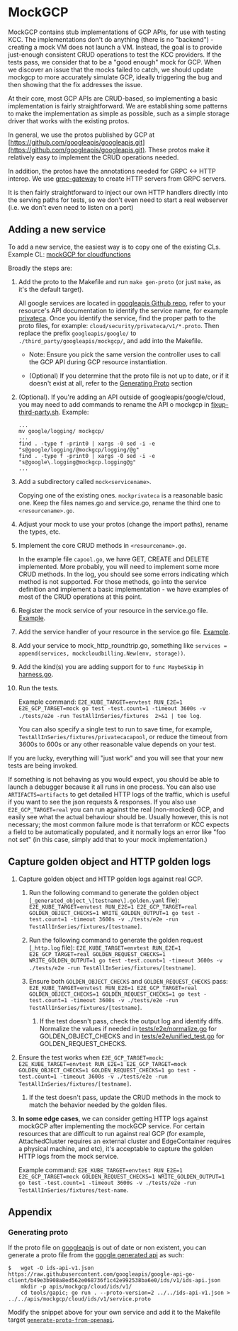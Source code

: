 # MockGCP 

MockGCP contains stub implementations of GCP APIs, for use with testing KCC.  The implementations
don't do anything (there is no "backend") - creating a mock VM does not launch a VM.  Instead, the
goal is to provide just-enough consistent CRUD operations to test the KCC providers.
If the tests pass, we consider that to be a "good enough" mock for GCP.  When
we discover an issue that the mocks failed to catch, we should update mockgcp
to more accurately simulate GCP, ideally triggering the bug and then showing
that the fix addresses the issue.

At their core, most GCP APIs are CRUD-based, so implementing a basic implementation is fairly straightforward.
We are establishing some patterns to make the implementation as simple as possible, such as a simple
storage driver that works with the existing protos.

In general, we use the protos published by GCP at [https://github.com/googleapis/googleapis.git](https://github.com/googleapis/googleapis.git).  These protos make it relatively easy to implement the CRUD operations needed.

In addition, the protos have the annotations needed for GRPC <-> HTTP interop.
We use [grpc-gateway](https://github.com/grpc-ecosystem/grpc-gateway) to create HTTP servers from GRPC servers.

It is then fairly straightforward to inject our own HTTP handlers directly into the serving paths
for tests, so we don't even need to start a real webserver (i.e. we don't even need to listen on a port)

## Adding a new service

To add a new service, the easiest way is to copy one of the existing CLs. Example CL: [mockGCP for cloudfunctions](https://github.com/GoogleCloudPlatform/k8s-config-connector/pull/869)

Broadly the steps are:

1. Add the proto to the Makefile and run `make gen-proto` (or just `make`, as it's the default target).

   All google services are located in [googleapis Github repo](https://github.com/googleapis/googleapis/tree/master/google),
   refer to your resource's API documentation to identify the service name, for example [privateca](https://cloud.google.com/certificate-authority-service/docs/reference/rest#service:-privateca.googleapis.com).
   Once you identify the service, find the proper path to the proto files, for example:
   `cloud/security/privateca/v1/*.proto`. Then replace the prefix `googleapis/google/` to `./third_party/googleapis/mockgcp/`,
   and add into the Makefile.

   * Note: Ensure you pick the same version the controller uses to call the GCP API during GCP resource instantiation.

   * (Optional) If you determine that the proto file is not up to date, or if it doesn't exist at all, refer to the [Generating Proto](#generating-proto) section
   
1. (Optional). If you're adding an API outside of googleapis/google/cloud,
   you may need to add commands to rename the API o mockgcp in [fixup-third-party.sh](fixup-third-party.sh). Example:
   ```
   ...
   mv google/logging/ mockgcp/
   ...
   find . -type f -print0 | xargs -0 sed -i -e "s@google/logging/@mockgcp/logging/@g"
   find . -type f -print0 | xargs -0 sed -i -e "s@google\.logging@mockgcp.logging@g"
   ...
   ```

1. Add a subdirectory called `mock<servicename>`.

   Copying one of the existing ones. `mockprivateca` is a reasonable basic one. Keep the files names.go and service.go,
   rename the third one to `<resourcename>.go`. 
1. Adjust your mock to use your protos (change the import paths), rename the types, etc.
1. Implement the core CRUD methods in `<resourcename>.go`.

   In the example file `capool.go`, we have GET, CREATE and DELETE implemented. More probably, you will need to implement
   some more CRUD methods.  In the log, you should see some errors indicating which method is not supported.
   For those methods, go into the service definition and implement a basic implementation - we have
   examples of most of the CRUD operations at this point.
1. Register the mock service of your resource in the service.go file.
   [Example](https://github.com/GoogleCloudPlatform/k8s-config-connector/blob/d10e4ac6241a454c995006ce2c83b5c4d20bb510/mockgcp/mockaiplatform/service.go#L58).
1. Add the service handler of your resource in the service.go file.
   [Example](https://github.com/GoogleCloudPlatform/k8s-config-connector/blob/d10e4ac6241a454c995006ce2c83b5c4d20bb510/mockgcp/mockaiplatform/service.go#L62).
1. Add your service to mock_http_roundtrip.go, something like `services = append(services, mockcloudbilling.New(env, storage))`.
1. Add the kind(s) you are adding support for to `func MaybeSkip` in
   [harness.go](https://github.com/GoogleCloudPlatform/k8s-config-connector/blob/master/config/tests/samples/create/harness.go).
1. Run the tests.

   Example command: `E2E_KUBE_TARGET=envtest RUN_E2E=1 E2E_GCP_TARGET=mock go test -test.count=1 -timeout 3600s -v ./tests/e2e -run TestAllInSeries/fixtures  2>&1 | tee log`.

   You can also specify a single test to run to save time, for example, `TestAllInSeries/fixtures/privatecacapool`, or
   reduce the timeout from 3600s to 600s or any other reasonable value depends on your test.

If you are lucky, everything will "just work" and you will see that your new tests are being invoked.

If something is not behaving as you would expect, you should be able to launch a debugger because it all runs in one process.
You can also use `ARTIFACTS=artifacts` to get detailed HTTP logs of the traffic, which is useful if you want to see the json requests & responses.
If you also use `E2E_GCP_TARGET=real` you can run against the real (non-mocked) GCP, and easily see what the actual behaviour should be.
Usually however, this is not necessary; the most common failure mode is that terraform or KCC expects a field to be automatically populated,
and it normally logs an error like "foo not set" (in this case, simply add that to your mock implementation.)

## Capture golden object and HTTP golden logs

1. Capture golden object and HTTP golden logs against real GCP.

   1. Run the following command to generate the golden object (`_generated_object_\[testname\].golden.yaml` file):
      `E2E_KUBE_TARGET=envtest RUN_E2E=1 E2E_GCP_TARGET=real GOLDEN_OBJECT_CHECKS=1 WRITE_GOLDEN_OUTPUT=1 go test -test.count=1 -timeout 3600s -v ./tests/e2e -run TestAllInSeries/fixtures/[testname]`.

   1. Run the following command to generate the golden request (`_http.log` file):
      `E2E_KUBE_TARGET=envtest RUN_E2E=1 E2E_GCP_TARGET=real GOLDEN_REQUEST_CHECKS=1 WRITE_GOLDEN_OUTPUT=1 go test -test.count=1 -timeout 3600s -v ./tests/e2e -run TestAllInSeries/fixtures/[testname]`.

   1. Ensure both `GOLDEN_OBJECT_CHECKS` and `GOLDEN_REQUEST_CHECKS` pass:
      `E2E_KUBE_TARGET=envtest RUN_E2E=1 E2E_GCP_TARGET=real GOLDEN_OBJECT_CHECKS=1 GOLDEN_REQUEST_CHECKS=1 go test -test.count=1 -timeout 3600s -v ./tests/e2e -run TestAllInSeries/fixtures/[testname]`.

      1. If the test doesn't pass, check the output log and identify diffs. Normalize the values if needed in
         [tests/e2e/normalize.go](https://github.com/GoogleCloudPlatform/k8s-config-connector/blob/v1.120.1/tests/e2e/normalize.go#L66)
         for GOLDEN_OBJECT_CHECKS and in
         [tests/e2e/unified_test.go](https://github.com/GoogleCloudPlatform/k8s-config-connector/blob/v1.120.1/tests/e2e/unified_test.go#L523)
         for GOLDEN_REQUEST_CHECKS.

1. Ensure the test works when `E2E_GCP_TARGET=mock`:
   `E2E_KUBE_TARGET=envtest RUN_E2E=1 E2E_GCP_TARGET=mock GOLDEN_OBJECT_CHECKS=1 GOLDEN_REQUEST_CHECKS=1 go test -test.count=1 -timeout 3600s -v ./tests/e2e -run TestAllInSeries/fixtures/[testname]`.

   1. If the test doesn't pass, update the CRUD methods in the mock to match the behavior needed by the golden files.

1. **In some edge cases**, we can consider getting HTTP logs against mockGCP after implementing the mockGCP service.
   For certain resources that are difficult to run against real GCP (for example, AttachedCluster requires an
   external cluster and EdgeContainer requires a physical machine, and etc), it's acceptable to capture the golden
   HTTP logs from the mock service.

   Example command: `E2E_KUBE_TARGET=envtest RUN_E2E=1 E2E_GCP_TARGET=mock GOLDEN_REQUEST_CHECKS=1 WRITE_GOLDEN_OUTPUT=1 go test -test.count=1 -timeout 3600s -v ./tests/e2e -run TestAllInSeries/fixtures/test-name`.

## Appendix

### Generating proto

If the proto file on [googleapis](https://github.com/googleapis/googleapis/commits/1e4137870560340a14700618a05e2d7162326af7/google/cloud/ids/v1/ids.proto) is out of date or non existent, you can generate a proto file from the [google generated api](https://github.com/googleapis/google-api-go-client/tree/b49e3b908a8ed562e068736f1c42e992538ba6e0) as such:

```shell
$ 	wget -O ids-api-v1.json https://raw.githubusercontent.com/googleapis/google-api-go-client/b49e3b908a8ed562e068736f1c42e992538ba6e0/ids/v1/ids-api.json
	mkdir -p apis/mockgcp/cloud/ids/v1/
	cd tools/gapic; go run . --proto-version=2 ../../ids-api-v1.json > ../../apis/mockgcp/cloud/ids/v1/service.proto
```

Modify the snippet above for your own service and add it to the Makefile target [`generate-proto-from-openapi`](https://github.com/GoogleCloudPlatform/k8s-config-connector/blob/bbdd7e244a8e9c1259ab939aa233c63fb38db1c2/mockgcp/Makefile#L73-L74).
